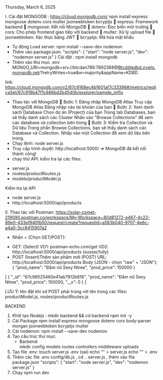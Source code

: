 Thursday, March 6, 2025

I. Cài đặt MONGODB : https://cloud.mongodb.com/
npm install express mongoose dotenv cors multer jsonwebtoken bcryptjs
🔹 express: Framework backend
🔹 mongoose: Kết nối MongoDB
🔹 dotenv: Đọc biến môi trường
🔹 cors: Cho phép frontend giao tiếp với backend
🔹 multer: Xử lý upload file
🔹 jsonwebtoken: Xác thực bằng JWT
🔹 bcryptjs: Mã hóa mật khẩu
- Tự động Load server: npm install --save-dev nodemon
- Thêm vào package.json: 
"scripts": {
  "start": "node server.js",
  "dev": "nodemon server.js"
}
Cài đặt : npm install mongodb
- Thêm vào thư mục .env
MONGO_URI=mongodb+srv://btcdan789:7892388@Btcd@kdbd.zvwls.mongodb.net/?retryWrites=true&w=majority&appName=KDBD 

link: https://cloud.mongodb.com/v2/67c9168ec4b1601af7c33396#/metrics/replicaSet/67c918b47f1c686bd2b4540b/explorer/sample_mflix
- Thao tác với MongoDB 
 🔹 Bước 1: Đăng nhập MongoDB Atlas
Truy cập MongoDB Atlas
Đăng nhập vào tài khoản của bạn
🔹 Bước 2: Xem danh sách Database
Chọn dự án (Project) của bạn
Trong tab Databases, bạn sẽ thấy danh sách các Cluster
Nhấn vào "Browse Collections" để xem các database và collection bên trong
🔹 Bước 3: Kiểm tra Collection và Dữ liệu
Trong phần Browse Collections, bạn sẽ thấy danh sách các Database và Collection.
Nhấp vào một Collection để xem dữ liệu bên trong.
- Chạy lệnh: node server.js
- Truy cập trình duyệt: http://localhost:5000/
=>  MongoDB đã kết nối thành công!
- chạy thử API: kiểm tra lại các files:
 + server.js
 + routes/productRoutes.js
 + models/productModel.js

Kiểm tra lại API
- node server.js
- http://localhost:5000/api/products


II. Thao tác với Postman: 
https://solar-comet-219090.postman.co/workspace/My-Workspace~80d81272-e467-4c22-89e0-433ef940fb50/request/create?requestId=a583b040-9707-4e6c-a4a0-3cc8415907a2
- Nhấn + (Chọn GET/POST):
 + GET: (Select)
  VD1: postman-echo.com/get
  VD2: http://localhost:5000/api/products (sussecfully)
 + POST (Insert)Thêm sản phẩm mới (POST)
URL: http://localhost:5000/api/products
Body (JSON - chọn "raw" + "JSON"):
{
    "prod_name": "Đầm nữ Sexy Ntree",
    "prod_price": 150000
}

[
    {
        "_id": "67c96525460e41ab7912b816",
        "prod_name": "Đầm nữ Sexy Ntree",
        "prod_price": 150000,
        "__v": 0
    }
]

LƯU Ý: tên đặt khi sd POST phải trùng với tên trong các files:
productModel.js, routes/productRoutes.js

BACKEND
1. Khởi tạo Nodejs :
    mkdir backend && cd backend
    npm init -y
2. Cài Package
    npm install express mongoose dotenv cors body-parser morgan jsonwebtoken bcryptjs multer
3. Cài nodemon: npm install --save-dev nodemon
4. Tạo cấu trúc thư mục:
    - Backend:  
    mkdir config models routes controllers middleware uploads
5. Tạo file .env:
    touch server.js .env (sai)
    echo "" > server.js
    echo "" > .env
6. Thêm các file .env config/db.js , cd .. server.js , thêm vào file package.json 
"scripts": {
  "start": "node server.js",
  "dev": "nodemon server.js"
}
7. Chạy npm run dev
